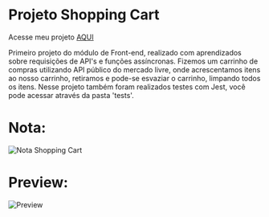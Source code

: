 # Projeto Shopping Cart

Acesse meu projeto <a href="https://biancabera.github.io/Trybe-Projeto-Shopping-Cart/">AQUI</a>

Primeiro projeto do módulo de Front-end, realizado com aprendizados sobre requisições de API's e funções assíncronas. Fizemos um carrinho de compras utilizando API público do mercado livre, onde acrescentamos itens ao nosso carrinho, retiramos e pode-se esvaziar o carrinho, limpando todos os itens. Nesse projeto também foram realizados testes com Jest, você pode acessar através da pasta 'tests'.

# Nota:
![Nota Shopping Cart](https://user-images.githubusercontent.com/101866542/172717788-c6225cc4-6fc4-46da-a13b-36dda4f3542c.png)

# Preview: 
![Preview](https://user-images.githubusercontent.com/101866542/172718195-c2805a1f-7e0d-41ef-a41e-234cfd7e7278.png)
